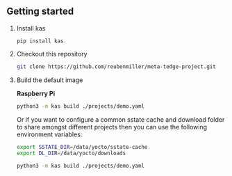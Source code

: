 ## Getting started

1. Install kas

    ```
    pip install kas
    ```

2. Checkout this repository

    ```sh
    git clone https://github.com/reubenmiller/meta-tedge-project.git
    ```

3. Build the default image

    **Raspberry Pi**

    ```sh
    python3 -m kas build ./projects/demo.yaml
    ```

    Or if you want to configure a common sstate cache and download folder to share amongst different projects then you can use the following environment variables:

    ```sh
    export SSTATE_DIR=/data/yocto/sstate-cache
    export DL_DIR=/data/yocto/downloads

    python3 -m kas build ./projects/demo.yaml
    ```
